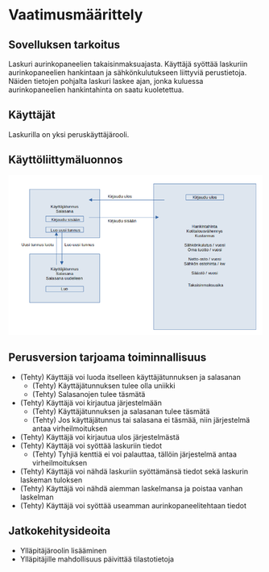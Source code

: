 # Vaatimusmäärittely

## Sovelluksen tarkoitus

Laskuri aurinkopaneelien takaisinmaksuajasta.
Käyttäjä syöttää laskuriin aurinkopaneelien hankintaan ja sähkönkulutukseen liittyviä perustietoja.
Näiden tietojen pohjalta laskuri laskee ajan, jonka kuluessa aurinkopaneelien hankintahinta on saatu kuoletettua.

## Käyttäjät

Laskurilla on yksi peruskäyttäjärooli.

## Käyttöliittymäluonnos

![](./kuvat/kayttoliittymaluonnos.png)

## Perusversion tarjoama toiminnallisuus

- (Tehty) Käyttäjä voi luoda itselleen käyttäjätunnuksen ja salasanan
	- (Tehty) Käyttäjätunnuksen tulee olla uniikki
	- (Tehty) Salasanojen tulee täsmätä
- (Tehty) Käyttäjä voi kirjautua järjestelmään
	- (Tehty) Käyttäjätunnuksen ja salasanan tulee täsmätä
	- (Tehty) Jos käyttäjätunnus tai salasana ei täsmää, niin järjestelmä antaa virheilmoituksen
- (Tehty) Käyttäjä voi kirjautua ulos järjestelmästä
- (Tehty) Käyttäjä voi syöttää laskuriin tiedot
	- (Tehty) Tyhjiä kenttiä ei voi palauttaa, tällöin järjestelmä antaa virheilmoituksen
- (Tehty) Käyttäjä voi nähdä laskuriin syöttämänsä tiedot sekä laskurin laskeman tuloksen
- (Tehty) Käyttäjä voi nähdä aiemman laskelmansa ja poistaa vanhan laskelman
- (Tehty) Käyttäjä voi syöttää useamman aurinkopaneelitehtaan tiedot

## Jatkokehitysideoita

- Ylläpitäjäroolin lisääminen
- Ylläpitäjille mahdollisuus päivittää tilastotietoja

